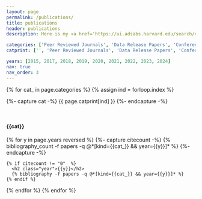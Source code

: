 ```yaml
---
layout: page
permalink: /publications/
title: publications
header: publications
description: Here is my <a href='https://ui.adsabs.harvard.edu/search/q=%20author%3A%22nikakhtar%2C%20f%22&sort=date%20desc%2C%20bibcode%20desc&p_=0'>NASA ADS list</a>. 

categories: ['Peer Reviewed Journals', 'Data Release Papers', 'Conference Proceedings']
catprint: ['', 'Peer Reviewed Journals', 'Data Release Papers', 'Conference Proceedings']

years: [2015, 2017, 2018, 2019, 2020, 2021, 2022, 2023, 2024]
nav: true
nav_order: 3
---
```

<!-- _pages/publications.md -->
<div class="publications">

{% for cat_ in page.categories  %}
  {% assign ind = forloop.index %}

  {%- capture cat -%}
  {{ page.catprint[ind] }}
  {%- endcapture -%}
  
  <br>
  <h4 class="font-weight-bolder">{{cat}}</h4>
  {% for y in page.years reversed  %}
    {%- capture citecount -%}
    {% bibliography_count -f papers -q @*[kind={{cat_}} && year={{y}}]* %}
    {%- endcapture -%}

    {% if citecount != "0"  %}
      <h2 class="year">{{y}}</h2>
      {% bibliography -f papers -q @*[kind={{cat_}} && year={{y}}]* %}
    {% endif %}
  {% endfor %}
{% endfor %}

</div>
